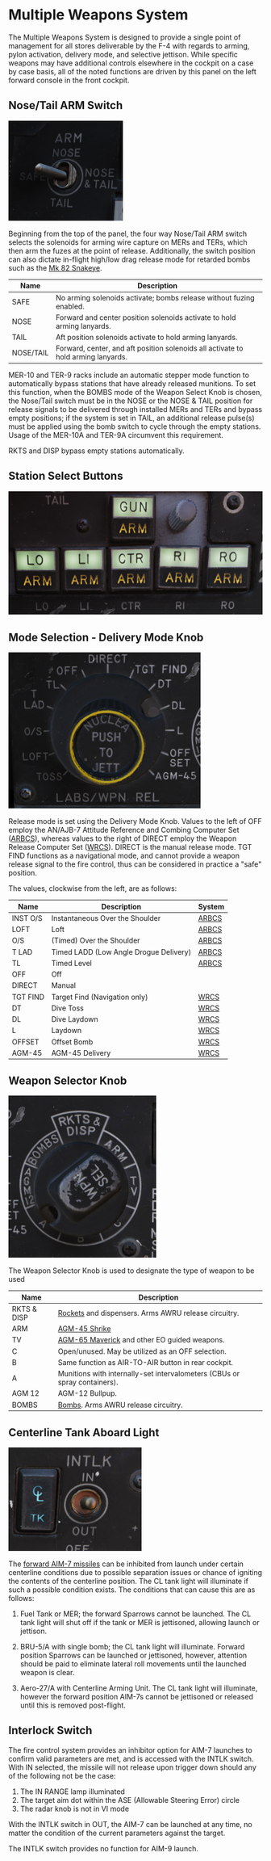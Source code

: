 # Multiple Weapons System

The Multiple Weapons System is designed to provide a single point of management
for all stores deliverable by the F-4 with regards to arming, pylon activation,
delivery mode, and selective jettison. While specific weapons may have
additional controls elsewhere in the cockpit on a case by case basis, all of the
noted functions are driven by this panel on the left forward console in the
front cockpit.

## Nose/Tail ARM Switch

![pilot_nose_tail_arm](../../img/pilot_nose_tail_arm.png)

Beginning from the top of the panel, the four way Nose/Tail ARM switch selects
the solenoids for arming wire capture on MERs and TERs, which then arm the fuzes
at the point of release. Additionally, the switch position can also dictate
in-flight high/low drag release mode for retarded bombs such as the [Mk 82
Snakeye](../../stores/air_to_ground/bombs/conventional_bombs.md).

| Name      | Description                                                                       |
|-----------|-----------------------------------------------------------------------------------|
| SAFE      | No arming solenoids activate; bombs release without fuzing enabled.               |
| NOSE      | Forward and center position solenoids activate to hold arming lanyards.           |
| TAIL      | Aft position solenoids activate to hold arming lanyards.                          |
| NOSE/TAIL | Forward, center, and aft position solenoids all activate to hold arming lanyards. |

MER-10 and TER-9 racks include an automatic stepper mode function to
automatically bypass stations that have already released munitions. To set this
function, when the BOMBS mode of the Weapon Select Knob is chosen, the Nose/Tail
switch must be in the NOSE or the NOSE & TAIL position for release signals to be
delivered through installed MERs and TERs and bypass empty positions; if the
system is set in TAIL, an additional release pulse(s) must be applied using the
bomb switch to cycle through the empty stations. Usage of the MER-10A and TER-9A
circumvent this requirement.

RKTS and DISP bypass empty stations automatically.

## Station Select Buttons

![pilot_station_select_buttons](../../img/pilot_station_select_buttons.png)

## Mode Selection - Delivery Mode Knob

![pilot_delivery_mode_knob](../../img/pilot_delivery_mode_knob.png)

Release mode is set using the Delivery Mode Knob. Values to the left of OFF
employ the AN/AJB-7 Attitude Reference and Combing Computer
Set ([ARBCS](https://heatblur-simulations.github.io/f-4e-manual/systems/weapon_systems/arbcs.html)), whereas
values to the right of DIRECT employ the Weapon Release Computer
Set ([WRCS](https://heatblur-simulations.github.io/f-4e-manual/systems/weapon_systems/arbcs.html)).
DIRECT is the manual release mode. TGT FIND functions as a navigational mode,
and cannot provide a weapon release signal to the fire control, thus can be
considered in practice a "safe" position.

The values, clockwise from the left, are as follows:

| Name     | Description                            | System                                                                                        |
|----------|----------------------------------------|-----------------------------------------------------------------------------------------------|
| INST O/S | Instantaneous Over the Shoulder        | [ARBCS](https://heatblur-simulations.github.io/f-4e-manual/systems/weapon_systems/arbcs.html) |
| LOFT     | Loft                                   | [ARBCS](https://heatblur-simulations.github.io/f-4e-manual/systems/weapon_systems/arbcs.html) |
| O/S      | (Timed) Over the Shoulder              | [ARBCS](https://heatblur-simulations.github.io/f-4e-manual/systems/weapon_systems/arbcs.html) |
| T LAD    | Timed LADD (Low Angle Drogue Delivery) | [ARBCS](https://heatblur-simulations.github.io/f-4e-manual/systems/weapon_systems/arbcs.html) |
| TL       | Timed Level                            | [ARBCS](https://heatblur-simulations.github.io/f-4e-manual/systems/weapon_systems/arbcs.html) |
| OFF      | Off                                    |                                                                                               |
| DIRECT   | Manual                                 |                                                                                               |
| TGT FIND | Target Find (Navigation only)          | [WRCS](https://heatblur-simulations.github.io/f-4e-manual/systems/weapon_systems/wrcs.html)   |
| DT       | Dive Toss                              | [WRCS](https://heatblur-simulations.github.io/f-4e-manual/systems/weapon_systems/wrcs.html)   |
| DL       | Dive Laydown                           | [WRCS](https://heatblur-simulations.github.io/f-4e-manual/systems/weapon_systems/wrcs.html)   |
| L        | Laydown                                | [WRCS](https://heatblur-simulations.github.io/f-4e-manual/systems/weapon_systems/wrcs.html)   |
| OFFSET   | Offset Bomb                            | [WRCS](https://heatblur-simulations.github.io/f-4e-manual/systems/weapon_systems/wrcs.html)   |
| AGM-45   | AGM-45 Delivery                        | [WRCS](https://heatblur-simulations.github.io/f-4e-manual/systems/weapon_systems/wrcs.html)   |

## Weapon Selector Knob

![pilot_weapon_selector_knob](../../img/pilot_weapon_selector_knob.png)

The Weapon Selector Knob is used to designate the type of weapon to be used

| Name        | Description                                                                                                                                    |
|-------------|------------------------------------------------------------------------------------------------------------------------------------------------|
| RKTS & DISP | [Rockets](https://heatblur-simulations.github.io/f-4e-manual/stores/air_to_ground/rockets.html) and dispensers. Arms AWRU release circuitry.   |
| ARM         | [AGM-45 Shrike](https://heatblur-simulations.github.io/f-4e-manual/stores/air_to_ground/missiles/shrike.html)                                  |
| TV          | [AGM-65 Maverick](https://heatblur-simulations.github.io/f-4e-manual/stores/air_to_ground/missiles/maverick.html) and other EO guided weapons. |
| C           | Open/unused. May be utilized as an OFF selection.                                                                                              |
| B           | Same function as AIR-TO-AIR button in rear cockpit.                                                                                            |
| A           | Munitions with internally-set intervalometers (CBUs or spray containers).                                                                      |
| AGM 12      | AGM-12 Bullpup.                                                                                                                                |
| BOMBS       | [Bombs](https://heatblur-simulations.github.io/f-4e-manual/stores/air_to_ground/bombs/conventional_bombs.html). Arms AWRU release circuitry.   |

## Centerline Tank Aboard Light

![pilot_centerline_tank_aboard](../../img/pilot_centerline_tank_aboard.png)

The [forward AIM-7 missiles](https://heatblur-simulations.github.io/f-4e-manual/stores/air_to_air/aim_7.html) can be
inhibited from launch under certain centerline
conditions due to possible separation issues or chance of igniting the contents
of the centerline position. The CL tank light will illuminate if such a possible
condition exists. The conditions that can cause this are as follows:

1. Fuel Tank or MER; the forward Sparrows cannot be launched. The CL tank light
   will shut off if the tank or MER is jettisoned, allowing launch or jettison.

2. BRU-5/A with single bomb; the CL tank light will illuminate. Forward position
   Sparrows can be launched or jettisoned, however, attention should be paid to
   eliminate lateral roll movements until the launched weapon is clear.

3. Aero-27/A with Centerline Arming Unit. The CL tank light will illuminate,
   however the forward position AIM-7s cannot be jettisoned or released until
   this is removed post-flight.

## Interlock Switch

The fire control system provides an inhibitor option for AIM-7 launches to
confirm valid parameters are met, and is accessed with the INTLK switch. With IN
selected, the missile will not release upon trigger down should any of the
following not be the case:

1. The IN RANGE lamp illuminated
2. The target aim dot within the ASE (Allowable Steering Error) circle
3. The radar knob is not in VI mode

With the INTLK switch in OUT, the AIM-7 can be launched at any time, no matter
the condition of the current parameters against the target.

The INTLK switch provides no function for AIM-9 launch.
